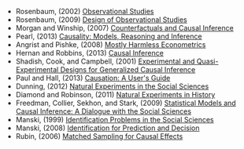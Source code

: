  - Rosenbaum, (2002) [Observational Studies](http://amzn.to/JmbDNa)
 - Rosenbaum, (2009) [Design of Observational Studies](http://amzn.to/17fjt6r)
 - Morgan and Winship, (2007) [Counterfactuals and Causal Inference](http://amzn.to/17fjvLE)
 - Pearl, (2013) [Causality: Models, Reasoning and Inference](http://amzn.to/17fjDLc)
 - Angrist and Pishke, (2008) [Mostly Harmless Econometrics](http://amzn.to/17fjFCN)
 - Hernan and Robbins, (2013) [Causal Inference](http://hvrd.me/17fjHKV)
 - Shadish, Cook, and Campbell, (2001) [Experimental and Quasi-Experimental Designs for Generalized Causal Inference](http://amzn.to/17fjt6r)
 - Paul and Hall, (2013) [Causation: A User's Guide](http://amzn.to/1fwNmiM)
 - Dunning, (2012) [Natural Experiments in the Social Sciences](http://amzn.to/1bsL4wW)
 - Diamond and Robinson, (2011) [Natural Experiments in History](http://amzn.to/1cOvo7W)
 - Freedman, Collier, Sekhon, and Stark, (2009) [Statistical Models and Causal Inference: A Dialogue with the Social Sciences](http://amzn.to/1d4VxD8)
 - Manski, (1999) [Identification Problems in the Social Sciences](http://amzn.to/1hAvnZL)
 - Manski, (2008) [Identification for Prediction and Decision](http://amzn.to/1dztkCg)
 - Rubin, (2006) [Matched Sampling for Causal Effects](http://amzn.to/1a4SN4n)
